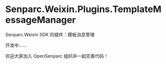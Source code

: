 # Senparc.Weixin.Plugins.TemplateMessageManager
Senparc.Weixin SDK 的插件：模板消息管理



开发中……


欢迎大家加入 OpenSenparc 组织并一起完善代码！